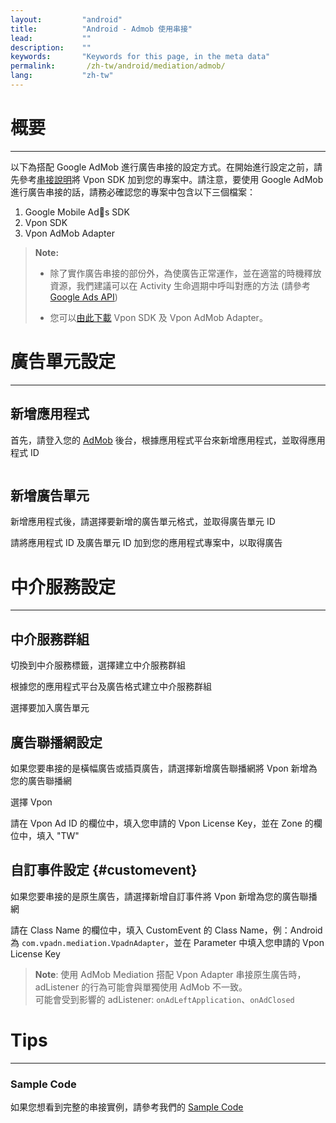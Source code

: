 ```yaml
---
layout:         "android"
title:          "Android - Admob 使用串接"
lead:           ""
description:    ""
keywords:       "Keywords for this page, in the meta data"
permalink:       /zh-tw/android/mediation/admob/
lang:           "zh-tw"
---
```

# 概要
---
以下為搭配 Google AdMob 進行廣告串接的設定方式。在開始進行設定之前，請先參考[串接說明]將 Vpon SDK 加到您的專案中。請注意，要使用 Google AdMob 進行廣告串接的話，請務必確認您的專案中包含以下三個檔案：

1. Google Mobile Ads SDK
2. Vpon SDK
3. Vpon AdMob Adapter

>**Note:** 
>
>* 除了實作廣告串接的部份外，為使廣告正常運作，並在適當的時機釋放資源，我們建議可以在 Activity 生命週期中呼叫對應的方法 (請參考 [Google Ads API])
>
>* 您可以[由此下載][2] Vpon SDK 及 Vpon AdMob Adapter。


# 廣告單元設定
---

## 新增應用程式
首先，請登入您的 [AdMob][1] 後台，根據應用程式平台來新增應用程式，並取得應用程式 ID

<img src="{{site.imgurl}}/AdMob_001.png" alt="" class=""/>

## 新增廣告單元
新增應用程式後，請選擇要新增的廣告單元格式，並取得廣告單元 ID
<img src="{{site.imgurl}}/AdMob_002.png" alt="" class=""/>

請將應用程式 ID 及廣告單元 ID 加到您的應用程式專案中，以取得廣告

# 中介服務設定
---

## 中介服務群組
切換到中介服務標籤，選擇建立中介服務群組
<img src="{{site.imgurl}}/AdMob_003.png" alt="" class=""/>

根據您的應用程式平台及廣告格式建立中介服務群組
<img src="{{site.imgurl}}/AdMob_004.png" alt="" class=""/>

選擇要加入廣告單元
<img src="{{site.imgurl}}/AdMob_005.png" alt="" class=""/>
<img src="{{site.imgurl}}/AdMob_006.png" alt="" class=""/>

## 廣告聯播網設定
如果您要串接的是橫幅廣告或插頁廣告，請選擇新增廣告聯播網將 Vpon 新增為您的廣告聯播網
<img src="{{site.imgurl}}/AdMob_007.png" alt="" class=""/>

選擇 Vpon
<img src="{{site.imgurl}}/AdMob_008.png" alt="" class=""/>

請在 Vpon Ad ID 的欄位中，填入您申請的 Vpon License Key，並在 Zone 的欄位中，填入 "TW"
<img src="{{site.imgurl}}/AdMob_009.png" alt="" class=""/>


## 自訂事件設定 {#customevent}
如果您要串接的是原生廣告，請選擇新增自訂事件將 Vpon 新增為您的廣告聯播網
<img src="{{site.imgurl}}/AdMob_010.png" alt="" class=""/>

請在 Class Name 的欄位中，填入 CustomEvent 的 Class Name，例：Android 為 `com.vpadn.mediation.VpadnAdapter`，並在 Parameter 中填入您申請的 Vpon License Key
<img src="{{site.imgurl}}/AdMob_011.png" alt="" class=""/>


>**Note**: 使用 AdMob Mediation 搭配 Vpon Adapter 串接原生廣告時，adListener 的行為可能會與單獨使用 AdMob 不一致。<br>
可能會受到影響的 adListener: `onAdLeftApplication`、`onAdClosed`


# Tips
---

### Sample Code
如果您想看到完整的串接實例，請參考我們的 [Sample Code]

[串接說明]:http://wiki.vpon.com/zh-tw/android/integration-guide/
[1]:https://apps.admob.com
[Sample Code]: {{site.baseurl}}/zh-tw/android/download
[2]: {{site.baseurl}}/zh-tw/android/download
[Google Ads API]: https://developers.google.com/android/reference/com/google/android/gms/ads/BaseAdView#pause()